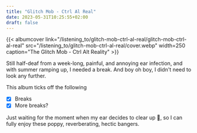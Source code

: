 ```yaml
---
title: "Glitch Mob - Ctrl Al Real"
date: 2023-05-31T10:25:55+02:00
draft: false
---
```



{{< albumcover
    link="/listening_to/glitch-mob-ctrl-al-real/glitch-mob-ctrl-al-real"
    src="/listening_to/glitch-mob-ctrl-al-real/cover.webp"
    width=250
    caption="The Glitch Mob - Ctrl Alt Reality"
    >}}

Still half-deaf from a week-long, painful, and annoying ear infection, and with summer ramping up, I needed a break. And boy oh boy, I didn't need to look any further.

This album ticks off the following
- [x] Breaks
- [x] More breaks?

Just waiting for the moment when my ear decides to clear up 🫠, so I can fully enjoy these poppy, reverberating, hectic bangers.
